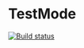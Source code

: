 # TestMode
[![Build status](https://ci.appveyor.com/api/projects/status/9yajbor3l8nf6aqu?svg=true)](https://ci.appveyor.com/project/foxy-run/testmode)
